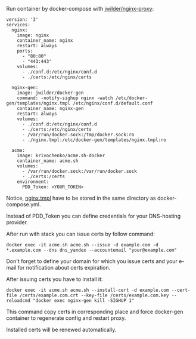 Run container by docker-compose with [jwilder/nginx-proxy](https://github.com/jwilder/nginx-proxy "jwilder/nginx-proxy"):

```
version: '3'
services:
  nginx:
    image: nginx
    container_name: nginx
    restart: always
    ports:
      - "80:80"
      - "443:443"
    volumes:
      - ./conf.d:/etc/nginx/conf.d
      - ./certs:/etc/nginx/certs

  nginx-gen:
    image: jwilder/docker-gen
    command: -notify-sighup nginx -watch /etc/docker-gen/templates/nginx.tmpl /etc/nginx/conf.d/default.conf
    container_name: nginx-gen
    restart: always
    volumes:
      - ./conf.d:/etc/nginx/conf.d
      - ./certs:/etc/nginx/certs
      - /var/run/docker.sock:/tmp/docker.sock:ro
      - ./nginx.tmpl:/etc/docker-gen/templates/nginx.tmpl:ro
  
  acme:
    image: krivochenko/acme.sh-docker
    container_name: acme.sh
    volumes:
      - /var/run/docker.sock:/var/run/docker.sock
      - ./certs:/certs
    environment:
      PDD_Token: <YOUR_TOKEN>    
```

Notice, [nginx.tmpl](https://raw.githubusercontent.com/jwilder/nginx-proxy/master/nginx.tmpl) have to be stored in the same directory as docker-compose.yml.

Instead of PDD_Token you can define credentials for your DNS-hosting provider.

After run with stack you can issue certs by follow command:
```
docker exec -it acme.sh acme.sh --issue -d example.com -d *.example.com --dns dns_yandex --accountemail "your@example.com"
```
Don't forget to define your domain for which you issue certs and your e-mail for notification about certs expiration.

After issuing certs you have to install it:
```
docker exec -it acme.sh acme.sh --install-cert -d example.com --cert-file /certs/example.com.crt --key-file /certs/example.com.key --reloadcmd "docker exec nginx-gen kill -SIGHUP 1"
```

This command copy certs in corresponding place and force docker-gen container to regenerate config and restart proxy.

Installed certs will be renewed automatically. 